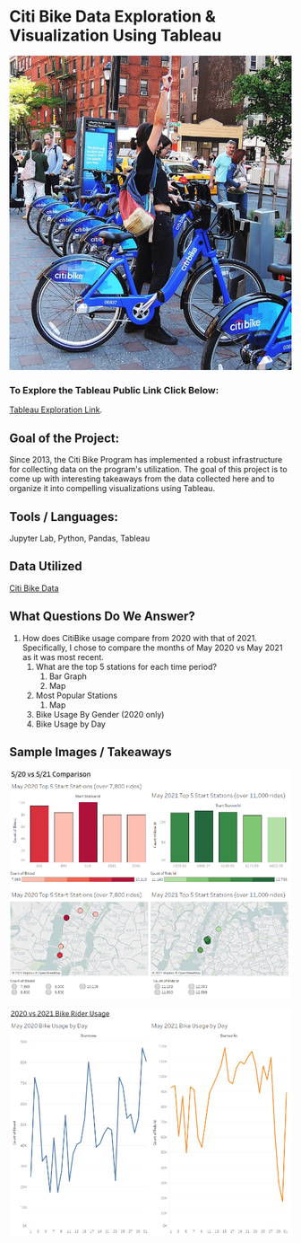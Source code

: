 # Citi Bike Data Exploration & Visualization Using Tableau

![Citi-Bikes](Images/citi-bike-station-bikes.jpg)

### To Explore the Tableau Public Link Click Below: 

[Tableau Exploration Link](https://public.tableau.com/views/Tableau-Challenge_16260267834510/BikeUsage20vs21?:language=en-US&:display_count=n&:origin=viz_share_link).


## Goal of the Project: 

Since 2013, the Citi Bike Program has implemented a robust infrastructure for collecting data on the program's utilization.  The goal of this project is to come up with interesting takeaways from the data collected here and to organize it into compelling visualizations using Tableau.  

## Tools / Languages: 
Jupyter Lab, Python, Pandas, Tableau

## Data Utilized 
[Citi Bike Data](https://www.citibikenyc.com/system-data)

## What Questions Do We Answer? 

1) How does CitiBike usage compare from 2020 with that of 2021.  Specifically, I chose to compare the months of May 2020 vs May 2021 as it was most recent.
   1) What are the top 5 stations for each time period?
      1) Bar Graph
      2) Map
   2) Most Popular Stations
      1) Map
   3) Bike Usage By Gender (2020 only)
   4) Bike Usage by Day

## Sample Images / Takeaways 

![Top 5 Stations](images/top5stations.png)

![User Usage Comparison](images/usercomparisons.png)

